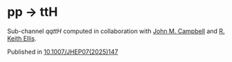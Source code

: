 # pp → ttH

Sub-channel $qqttH$ computed in collaboration with [John M. Campbell](https://inspirehep.net/authors/1014644) and [R. Keith Ellis](https://inspirehep.net/authors/1010816).

Published in [10.1007/JHEP07(2025)147](https://inspirehep.net/literature/2915977)

